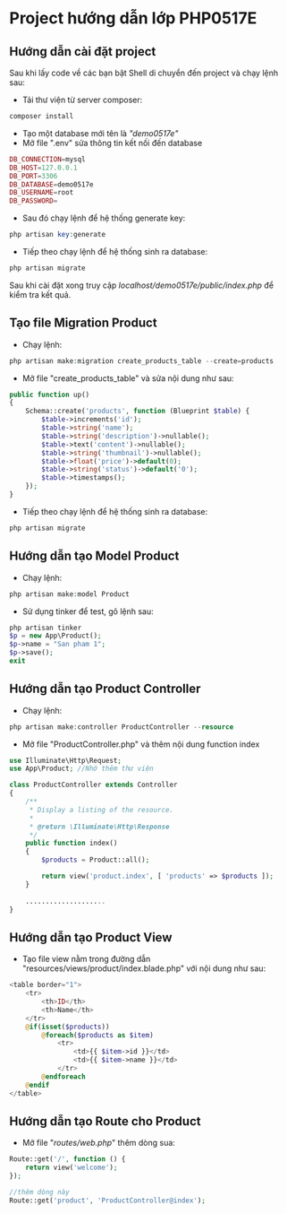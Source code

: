 # Project hướng dẫn lớp PHP0517E

## Hướng dẫn cài đặt project

Sau khi lấy code về các bạn bật Shell di chuyển đến project và chạy lệnh sau:
- Tải thư viện từ server composer:
```php
composer install
```
- Tạo một database mới tên là _*"demo0517e"*_
- Mở file ".env" sửa thông tin kết nối đến database
```php
DB_CONNECTION=mysql
DB_HOST=127.0.0.1
DB_PORT=3306
DB_DATABASE=demo0517e
DB_USERNAME=root
DB_PASSWORD=
```
- Sau đó chạy lệnh để hệ thống generate key:
```php
php artisan key:generate
```
- Tiếp theo chạy lệnh để hệ thống sinh ra database: 
```php
php artisan migrate
```

Sau khi cài đặt xong truy cập _*localhost/demo0517e/public/index.php*_ để kiểm tra kết quả.

## Tạo file Migration Product

- Chạy lệnh:
```php
php artisan make:migration create_products_table --create=products
```

- Mở file "create_products_table" và sửa nội dung như sau:
```php
public function up()
{
    Schema::create('products', function (Blueprint $table) {
        $table->increments('id');
        $table->string('name');
        $table->string('description')->nullable();
        $table->text('content')->nullable();
        $table->string('thumbnail')->nullable();
        $table->float('price')->default(0);
        $table->string('status')->default('0');
        $table->timestamps();
    });
}
```

- Tiếp theo chạy lệnh để hệ thống sinh ra database: 
```php
php artisan migrate
```

## Hướng dẫn tạo Model Product

- Chạy lệnh:
```php
php artisan make:model Product
```

- Sử dụng tinker để test, gõ lệnh sau:
```php
php artisan tinker
$p = new App\Product();
$p->name = "San pham 1";
$p->save();
exit
```
    
## Hướng dẫn tạo Product Controller

- Chạy lệnh:
```php
php artisan make:controller ProductController --resource
```
- Mở file "ProductController.php" và thêm nội dung function index
```php
use Illuminate\Http\Request;
use App\Product; //Nhớ thêm thư viện

class ProductController extends Controller
{
    /**
     * Display a listing of the resource.
     *
     * @return \Illuminate\Http\Response
     */
    public function index()
    {
        $products = Product::all();

        return view('product.index', [ 'products' => $products ]);
    }
    
    ....................
}
```

## Hướng dẫn tạo Product View
- Tạo file view nằm trong đường dẫn "resources/views/product/index.blade.php" với nội dung như sau:
```php
<table border="1">
    <tr>
        <th>ID</th>
        <th>Name</th>
    </tr>
    @if(isset($products))
        @foreach($products as $item)
            <tr>
                <td>{{ $item->id }}</td>
                <td>{{ $item->name }}</td>
            </tr>
        @endforeach
    @endif
</table>
```

## Hướng dẫn tạo Route cho Product
- Mở file "_*routes/web.php*_" thêm dòng sua:
```php
Route::get('/', function () {
    return view('welcome');
});

//thêm dòng này
Route::get('product', 'ProductController@index'); 
```



